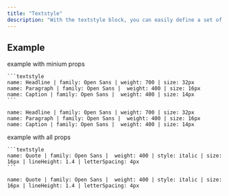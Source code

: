 ```yaml
---
title: "Textstyle"
description: "With the textstyle block, you can easily define a set of text styles for example for headings, paragraphs or captions."
---
```


##  Example
example with minium props
````
```textstyle
name: Headline | family: Open Sans | weight: 700 | size: 32px
name: Paragraph | family: Open Sans |  weight: 400 | size: 16px
name: Caption | family: Open Sans |  weight: 400 | size: 14px
```
````

```textstyle
name: Headline | family: Open Sans | weight: 700 | size: 32px
name: Paragraph | family: Open Sans |  weight: 400 | size: 16px
name: Caption | family: Open Sans |  weight: 400 | size: 14px
```

example with all props
````
```textstyle
name: Quote | family: Open Sans |  weight: 400 | style: italic | size: 16px | lineHeight: 1.4 | letterSpacing: 4px
```
````

```textstyle
name: Quote | family: Open Sans |  weight: 400 | style: italic | size: 16px | lineHeight: 1.4 | letterSpacing: 4px
```
